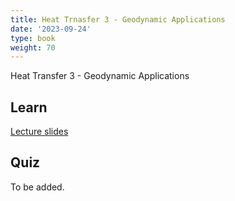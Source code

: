 ```yaml
---
title: Heat Trnasfer 3 - Geodynamic Applications
date: '2023-09-24'
type: book
weight: 70
---
```


Heat Transfer 3 - Geodynamic Applications

<!--more-->

<!-- {{< icon name="clock" pack="fas" >}} 1-2 hours per week, for 8 weeks -->

## Learn

[Lecture slides](/uploads/geodynamics/HeatTransfer-GeodynamicApplications.pdf)

<!-- {{< youtube rfscVS0vtbw >}} -->

## Quiz

To be added.
<!-- {{< spoiler text="What is the difference between lists and tuples?" >}}
Lists

- Lists are mutable - they can be changed
- Slower than tuples
- Syntax: `a_list = [1, 2.0, 'Hello world']`

Tuples

- Tuples are immutable - they can't be changed
- Tuples are faster than lists
- Syntax: `a_tuple = (1, 2.0, 'Hello world')`
  {{< /spoiler >}}

{{< spoiler text="Is Python case-sensitive?" >}}
Yes
{{< /spoiler >}} -->

